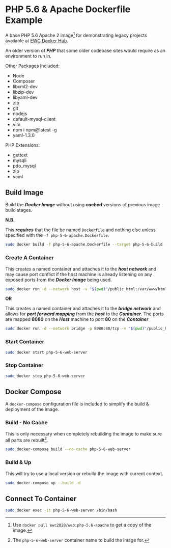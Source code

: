 # PHP 5.6 & Apache Dockerfile Example

A base PHP 5.6 Apache 2 image[^docker_pull_cmd_note] for demonstrating legacy projects available at [EWC Docker Hub](https://hub.docker.com/r/ewc2020/web).

An older version of ***PHP*** that some older codebase sites would require as an environment to run in.

Other Packages Included:

- Node
- Composer
- libxml2-dev
- libzip-dev
- libyaml-dev
- zip
- git
- nodejs
- default-mysql-client
- vim
- npm i npm@latest -g
- yaml-1.3.0

PHP Extensions:

- gettext 
- mysqli 
- pdo_mysql 
- zip
- yaml

## Build Image

Build the ***Docker Image*** without using ***cached*** versions of previous image build stages.

**N.B.**

This ***requires*** that the file be named `Dockerfile` and nothing else unless specified with the `-f php-5-6-apache.Dockerfile`.

```bash
sudo docker build -f php-5-6-apache.Dockerfile --target php-5-6-build --no-cache -t php-5-6-web-server:latest .
```

### Create A Container

This creates a named container and attaches it to the ***host network*** and may cause port conflict if the host machine is already listening on any exposed ports from the ***Docker Image*** being used.

```bash
sudo docker run -d --network host -v "$(pwd)"/public_html:/var/www/html --name container-name php-5-6-web-server
```

**OR**

This creates a named container and attaches it to the ***bridge network*** and allows for ***port forward mapping*** from the ***host*** to the ***Container***.  The ports are mapped **8080** on the ***Host*** machine to port **80** on the ***Container***

```bash
sudo docker run -d --network bridge -p 8080:80/tcp -v "$(pwd)"/public_html:/var/www/html --name container-name php-5-6-web-server
```

### Start Container

```bash
sudo docker start php-5-6-web-server
```

### Stop Container

```bash
sudo docker stop php-5-6-web-server
```

## Docker Compose

A `docker-compose` configuration file is included to simplify the build & deployment of the image.

### Build - No Cache

This is only necessary when completely rebuilding the image to make sure all parts are rebuilt[^compose_name_note].

```bash
sudo docker-compose build --no-cache php-5-6-web-server
```

### Build & Up

This will try to use a local version or rebuild the image with current context.

```bash
sudo docker-compose up --build -d
```

## Connect To Container

```bash
sudo docker exec -it php-5-6-web-server /bin/bash
```

[^docker_pull_cmd_note]: Use `docker pull ewc2020/web:php-5.6-apache` to get a copy of the image.

[^compose_name_note]: The `php-5-6-web-server` container name to build the image for.
